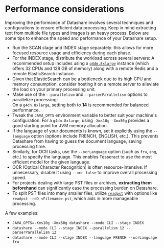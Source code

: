 # Performance considerations

Improving the performance of Datashare involves several techniques and configurations to ensure efficient data processing. Keep in mind extracting text from multiple file types and images is an heavy process. Below are some tips to enhance the speed and performance of your Datashare setup.

* Run the SCAN stage and INDEX stage separately: this allows for more focused resource usage and efficiency during each phase.
* For the INDEX stage, distribute the workload across several servers: A recommended setup includes using a [`g4dn.8xlarge`](https://instances.vantage.sh/aws/ec2/g4dn.8xlarge) instance (which offers 32 CPUs and 128 GB of memory) along with a remote Redis and a remote ElasticSearch instance.
* Given that ElasticSearch can be a bottleneck due to its high CPU and memory consumption, consider hosting it on a remote server to alleviate the load on your primary processing unit.
* Make use of the `--parallelism` and `--parserParallelism` options to parallelize processing:\
  On a `g4dn.8xlarge`, setting both to **14** is recommended for balanced performance.
* Tweak the `JAVA_OPTS` environment variable to better suit your machine's configuration. For a `g4dn.8xlarge`, using `-Xms10g -Xmx50g` provides a good starting point for JVM memory allocation.
* If the language of your documents is known, set it explicitly using the `--language` option (options include FRENCH, ENGLISH, etc.). This prevents Datashare from having to guess the document language, saving processing time.
* Similarly, for OCR tasks, use the `--ocrLanguage` option (such as `fra`, `eng`, etc.) to specify the language. This enables Tesseract to use the most efficient model for the given language.
* OCR (Optical Character Recognition) is often resource-intensive. If unnecessary, disable it using `--ocr false` to improve overall processing speed.
* For projects dealing with large PST files or archives, **extracting them beforehand** can significantly ease the processing burden on Datashare.
* To split PST files into many smaller files, utilize [`readpst`](https://linux.die.net/man/1/readpst) with options like `readpst -reD <Filename>.pst`, which aids in more manageable processing.

A few examples:

* `JAVA_OPTS=-Xms10g -Xmx50g datashare --mode CLI --stage INDEX`
* `datashare --mode CLI --stage INDEX --parallelism 12 --parserParallelism 12`
* `datashare --mode CLI --stage INDEX --language FRENCH --ocrLanguage fra`
